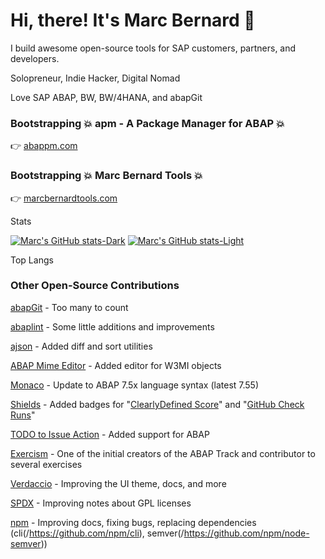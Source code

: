 # Hi, there! It's Marc Bernard 🚀

I build awesome open-source tools for SAP customers, partners, and developers.

Solopreneur, Indie Hacker, Digital Nomad

Love SAP ABAP, BW, BW/4HANA, and abapGit

### Bootstrapping 💥 apm - A Package Manager for ABAP 💥

👉 [abappm.com](https://abappm.com)

### Bootstrapping 💥 Marc Bernard Tools 💥

👉 [marcbernardtools.com](https://marcbernardtools.com)

Stats

[![Marc's GitHub stats-Dark](https://github-readme-stats.vercel.app/api?username=mbtools&show_icons=true&theme=merko#gh-dark-mode-only)](https://github.com/mbtools/github-readme-stats#gh-dark-mode-only)
[![Marc's GitHub stats-Light](https://github-readme-stats.vercel.app/api?username=mbtools&show_icons=true&theme=default#gh-light-mode-only)](https://github.com/mbtools/github-readme-stats#gh-light-mode-only)

Top Langs

### Other Open-Source Contributions

[abapGit](/https://abapgit.org/) - Too many to count

[abaplint](/https://abaplint.org/) - Some little additions and improvements

[ajson](/https://github.com/sbcgua/ajson) - Added diff and sort utilities

[ABAP Mime Editor](/https://github.com/larshp/mime_editor) - Added editor for W3MI objects

[Monaco](/https://github.com/microsoft/monaco-editor) - Update to ABAP 7.5x language syntax (latest 7.55)

[Shields](/https://github.com/badges/shields) - Added badges for "[ClearlyDefined Score](/https://shields.io/badges/clearly-defined-score)" and "[GitHub Check Runs](/https://shields.io/badges)"

[TODO to Issue Action](/https://github.com/alstr/todo-to-issue-action) - Added support for ABAP

[Exercism](/https://github.com/exercism/abap) - One of the initial creators of the ABAP Track and contributor to several exercises

[Verdaccio](/https://github.com/verdaccio/verdaccio) - Improving the UI theme, docs, and more

[SPDX](/https://github.com/spdx/license-list-XML) - Improving notes about GPL licenses

[npm](/https://github.com/npm) - Improving docs, fixing bugs, replacing dependencies (cli(/https://github.com/npm/cli), semver(/https://github.com/npm/node-semver))
